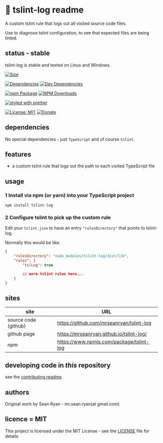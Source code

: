 # :page_with_curl: tslint-log readme

A custom tslint rule that logs out all visited source code files.

Use to diagnose tslint configuration, to see that expected files are being linted.

## status - stable

tslint-log is stable and tested on Linux and Windows.

[![Size](https://packagephobia.now.sh/badge?p=tslint-log)](https://packagephobia.now.sh/result?p=tslint-log)

[![Dependencies](https://david-dm.org/mrseanryan/tslint-log.svg)](https://david-dm.org/mrseanryan/tslint-log)
[![Dev Dependencies](https://david-dm.org/mrseanryan/tslint-log/dev-status.svg)](https://david-dm.org/mrseanryan/tslint-log?type=dev)

[![npm Package](https://img.shields.io/npm/v/tslint-log.svg?style=flat-square)](https://www.npmjs.org/package/tslint-log)
[![NPM Downloads](https://img.shields.io/npm/dm/tslint-log.svg)](https://npmjs.org/package/tslint-log)

[![styled with prettier](https://img.shields.io/badge/styled_with-prettier-ff69b4.svg)](https://github.com/prettier/prettier)

[![License: MIT](https://img.shields.io/badge/License-MIT-yellow.svg)](https://opensource.org/licenses/MIT)
[![Donate](https://img.shields.io/badge/donate-paypal-blue.svg)](https://paypal.me/mrseanryan)


## dependencies

No special dependencies - just `TypeScript` and of course `tslint`.

## features

- a custom tslint rule that logs out the path to each visited TypeScript file

## usage

### 1 Install via npm (or yarn) into your TypeScript project

```
npm install tslint-log
```

### 2 Configure tslint to pick up the custom rule

Edit your `tslint.json` to have an entry `"rulesDirectory"` that points to tslint-log.

Normally this would be like:

```json
{
    "rulesDirectory": "node_modules/tslint-log/dist/lib",
    "rules": {
        "tslLog": true

        // more tslint rules here...
    }
}
```

## sites

| site                 | URL                                               |
| -------------------- | ------------------------------------------------- |
| source code (github) | https://github.com/mrseanryan/tslint-log |
| github page          | https://mrseanryan.github.io/tslint-log/ |
| npm                  | https://www.npmjs.com/package/tslint-log |

## developing code in _this_ repository

see the [contributing readme](CONTRIBUTING.md).

## authors

Original work by Sean Ryan - mr.sean.ryan(at gmail.com)

## licence = MIT

This project is licensed under the MIT License - see the [LICENSE](https://github.com/mrseanryan/tslint-log/blob/master/LICENSE) file for details
